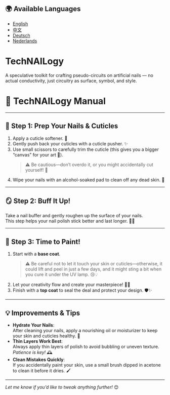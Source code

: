 ## 🌍 Available Languages

- [English](./README.md)
- [中文](./README.zh.md)
- [Deutsch](./README.de.md)
- [Nederlands](./README.nl.md)

# TechNAILogy
A speculative toolkit for crafting pseudo-circuits on artificial nails — no actual conductivity, just circuitry as surface, symbol, and style.


# 💅 TechNAILogy Manual

---

## 🧼 Step 1: Prep Your Nails & Cuticles

1. Apply a cuticle softener. 🧴  
2. Gently push back your cuticles with a cuticle pusher. ✨  
3. Use small scissors to carefully trim the cuticle (this gives you a bigger “canvas” for your art 🎨).  
   > ⚠️ Be cautious—don’t overdo it, or you might accidentally cut yourself! 😬  
4. Wipe your nails with an alcohol-soaked pad to clean off any dead skin. 🧼  

---

## 🪞 Step 2: Buff It Up!

Take a nail buffer and gently roughen up the surface of your nails.  
This step helps your nail polish stick better and last longer. 💪✨  

---

## 🎨 Step 3: Time to Paint!

1. Start with a **base coat**.  
   > ⚠️ Be careful not to let it touch your skin or cuticles—otherwise, it could lift and peel in just a few days, and it might sting a bit when you cure it under the UV lamp. 😢💡  
2. Let your creativity flow and create your masterpiece! 💅🎨  
3. Finish with a **top coat** to seal the deal and protect your design. 🛡️✨  

---

## 💡 Improvements & Tips

- **Hydrate Your Nails**:  
  After cleaning your nails, apply a nourishing oil or moisturizer to keep your skin and cuticles healthy. 🌿  
- **Thin Layers Work Best**:  
  Always apply thin layers of polish to avoid bubbling or uneven texture. *Patience is key!* 🕰️  
- **Clean Mistakes Quickly**:  
  If you accidentally paint your skin, use a small brush dipped in acetone to clean it before it dries. 🖌️  

---

*Let me know if you’d like to tweak anything further!* 😊
